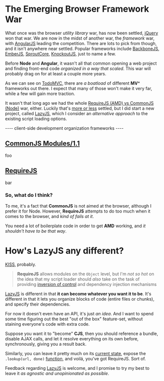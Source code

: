 # The Emerging Browser Framework War #

What once was the browser _utility library_ war, has now been settled, [jQuery](http://jquery.com/ "jQuery library") won that war. We are now in the midst of another war, the _framework_ war, with [AngularJS](http://angularjs.org/ "Angular Model-View-Whatever Framework") leading the competition. There are lots to pick from though, and it isn't anywhere near settled. Popular frameworks include [BackboneJS](http://backbonejs.org/ "Backbone.js library"), [EmberJS](http://emberjs.com/ "Ember.js framework"), [SproutCore](http://sproutcore.com/ "SproutCore MVC"), [KnockoutJS](http://knockoutjs.com/ "Knockout.js Model-View-ViewModel Framework"), just to name a few.

Before **Node** and **Angular**, it wasn't all that common opening a web project and finding front-end code _organized in a way that scaled_. This war will probably drag on for at least a couple more years.

As we can see on [TodoMVC](http://todomvc.com/ "TodoMVC MV* Comparison"), there are _a boatload_ of different **MV*** frameworks out there. I expect that many of those won't make it very far, while a few will gain more traction.

It wasn't that long ago we had the whole [RequireJS (AMD) vs CommonJS (Node)](http://blog.millermedeiros.com/amd-is-better-for-the-web-than-commonjs-modules/ "AMD is better for the web than CommonJS modules, by Miller Medeiros") war, either. Luckily that's [more or less](http://tomdale.net/2012/01/amd-is-not-the-answer/ "AMD is Not the Answer, by Tom Dale") settled, but I did start a new project, called [LazyJS](http://bevacqua.github.io/lazyjs/ "LazyJS: The minimalist JS loader"), which I consider an _alternative approach_ to the existing script loading options.

---- client-side development organization frameworks ----

## [CommonJS Modules/1.1](http://wiki.commonjs.org/wiki/Modules/1.1 "CommonJS Modules Spec") ##

foo

## [RequireJS](http://requirejs.org/ "RequireJS script loader")

bar

### So, what do I think? ###

To me, it's a fact that **CommonJS** is not aimed at the browser, although I prefer it for Node. However, **RequireJS** attempts to do too much when it comes to the browser, and _kind of fails at it_.

You need a lot of boilerplate code in order to get **AMD** working, and _it shouldn't have to be that way_.

# How's **LazyJS** any different? #

[KISS](http://en.wikipedia.org/wiki/KISS_principle "Keep it simple stupid"), probably. 

> **RequireJS** allows modules on the `Object` level, but  I'm _not so hot_ on the idea that my script loader should _also_ take on the task of providing [inversion of control](http://en.wikipedia.org/wiki/Inversion_of_control "Inversion of Control technique") and dependency injection mechanisms

[LazyJS](http://bevacqua.github.io/lazyjs/ "LazyJS: The minimalist JS loader") is different in that **it can become whatever you want it to be**. It's different in that it lets you organize blocks of code (entire files or chunks), and specify their dependencies.

For now it doesn't even have an API, it's just _an idea_. And I want to spend some time figuring out the best "out of the box" feature-set, without staining everyone's code with extra code.

Suppose you want it to "become" **CJS**, then you should reference a bundle, disable AJAX calls, and let it resolve everything on its own before, synchronously, giving you a result back.

Similarly, you can leave it pretty much on its [current state](https://github.com/bevacqua/lazyjs/tree/9d3c3173ec067a83f5e4afafc29b9e195ef05798 "LazyJS on GitHub, as of 2013-05-10"), expose the `.lookup(url, done)` [function](https://github.com/bevacqua/lazyjs/blob/9d3c3173ec067a83f5e4afafc29b9e195ef05798/src/lazy-loader.js#L112), and voilá, you've got RequireJS. Sort of.

Feedback regarding [LazyJS](http://bevacqua.github.io/lazyjs/ "LazyJS: The minimalist JS loader") is welcome, and I promise to try my best to leave it _as agnostic and unopinionated as possible_.
